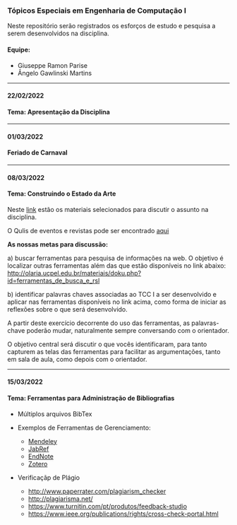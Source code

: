### Tópicos Especiais em Engenharia de Computação I

Neste repositório serão registrados os esforços de estudo e pesquisa a serem desenvolvidos na disciplina.

#### Equipe:
* Giuseppe Ramon Parise
* Ângelo Gawlinski Martins

<hr>

#### 22/02/2022
#### Tema: Apresentação da Disciplina

<hr>


#### 01/03/2022
#### Feriado de Carnaval


<hr>

#### 08/03/2022
#### Tema: Construindo o Estado da Arte

 Neste [link](http://olaria.ucpel.edu.br/materiais/doku.php?id=ferramentas_de_busca_e_rsl) estão os materiais selecionados para discutir o assunto na disciplina.

 O Qulis de eventos e revistas pode ser encontrado [aqui](https://ppgcc.github.io/discentesPPGCC/pt-BR/qualis/)


**As nossas metas para discussão:**

a) buscar ferramentas para pesquisa de informações na web. O objetivo é localizar outras ferramentas além das que estão disponíveis no link abaixo:
http://olaria.ucpel.edu.br/materiais/doku.php?id=ferramentas_de_busca_e_rsl

b) identificar palavras chaves associadas ao TCC I a ser desenvolvido e aplicar nas ferramentas disponíveis no link acima, como forma de iniciar as reflexões sobre o que será desenvolvido.

A partir deste exercício decorrente do uso das ferramentas, as palavras-chave poderão mudar, naturalmente sempre conversando com o orientador.

O objetivo central será discutir o que vocês identificaram, para tanto capturem as telas das ferramentas para facilitar as argumentações, tanto em sala de aula, como depois com o orientador.


<hr>


#### 15/03/2022
#### Tema: Ferramentas para Administração de Bibliografias
 
   * Múltiplos arquivos BibTex
   * Exemplos de Ferramentas de Gerenciamento:
     * [Mendeley](https://www.mendeley.com/)
     * [JabRef](http://www.jabref.org/)
     * [EndNote](https://clarivate.libguides.com/endnote_training/home)
     * [Zotero](https://www.zotero.org/)

  * Verificaçãp de Plágio
    * http://www.paperrater.com/plagiarism_checker
    * http://plagiarisma.net/
    * https://www.turnitin.com/pt/produtos/feedback-studio
    * https://www.ieee.org/publications/rights/cross-check-portal.html
